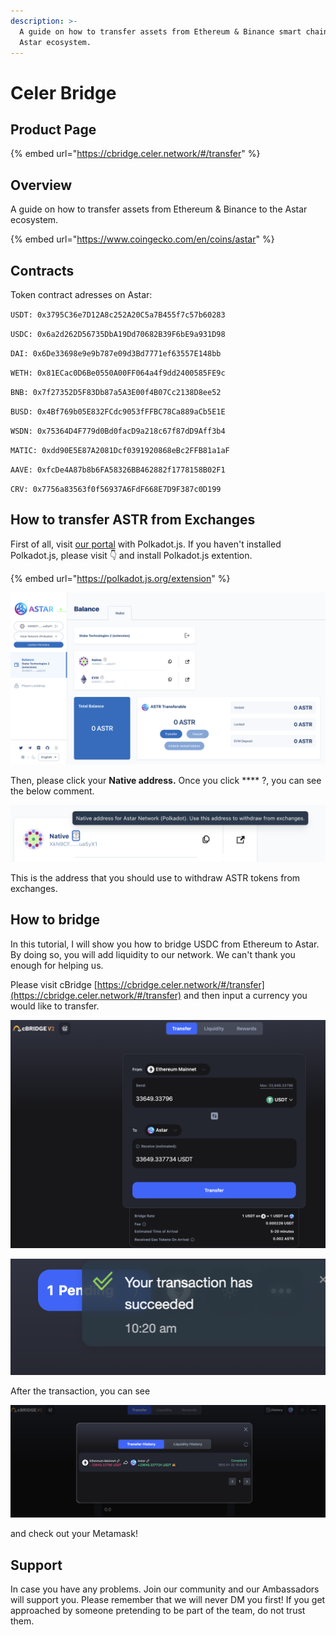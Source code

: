 ```yaml
---
description: >-
  A guide on how to transfer assets from Ethereum & Binance smart chain to the
  Astar ecosystem.
---
```


# Celer Bridge

## Product Page

{% embed url="https://cbridge.celer.network/#/transfer" %}

## Overview

A guide on how to transfer assets from Ethereum & Binance to the Astar ecosystem.&#x20;

{% embed url="https://www.coingecko.com/en/coins/astar" %}

## Contracts

Token contract adresses on Astar:

`USDT: 0x3795C36e7D12A8c252A20C5a7B455f7c57b60283`

`USDC: 0x6a2d262D56735DbA19Dd70682B39F6bE9a931D98`

`DAI: 0x6De33698e9e9b787e09d3Bd7771ef63557E148bb`

`WETH: 0x81ECac0D6Be0550A00FF064a4f9dd2400585FE9c`

`BNB: 0x7f27352D5F83Db87a5A3E00f4B07Cc2138D8ee52`

`BUSD: 0x4Bf769b05E832FCdc9053fFFBC78Ca889aCb5E1E`

`WSDN: 0x75364D4F779d0Bd0facD9a218c67f87dD9Aff3b4`

`MATIC: 0xdd90E5E87A2081Dcf0391920868eBc2FFB81a1aF`

`AAVE: 0xfcDe4A87b8b6FA58326BB462882f1778158B02F1`

`CRV: 0x7756a83563f0f56937A6FdF668E7D9F387c0D199`

## How to transfer ASTR from Exchanges

First of all, visit [our portal](https://portal.astar.network/#/balance/wallet) with Polkadot.js. If you haven't installed Polkadot.js, please visit 👇 and install Polkadot.js extention.&#x20;

{% embed url="https://polkadot.js.org/extension" %}

![](<../.gitbook/assets/Screenshot 2022-01-19 at 3.50.13 PM.png>)

Then, please click your **Native address.** Once you click **** ?, you can see the below comment.&#x20;

![](<../.gitbook/assets/Screenshot 2022-01-19 at 3.54.51 PM (1).png>)

This is the address that you should use to withdraw ASTR tokens from exchanges.&#x20;

## How to bridge

In this tutorial, I will show you how to bridge USDC from Ethereum to Astar. By doing so, you will add liquidity to our network. We can't thank you enough for helping us.

Please visit cBridge [https://cbridge.celer.network/#/transfer](https://cbridge.celer.network/#/transfer) and then input a currency you would like to transfer.&#x20;

![](<../.gitbook/assets/Screenshot 2022-01-22 at 10.20.17 AM.png>)

![](<../.gitbook/assets/Screenshot 2022-01-22 at 10.20.22 AM.png>)

After the transaction, you can see

![](<../.gitbook/assets/Screenshot 2022-01-22 at 10.33.53 AM.png>)

and check out your Metamask!&#x20;

## Support

In case you have any problems. Join our community and our Ambassadors will support you. Please remember that we will never DM you first! If you get approached by someone pretending to be part of the team, do not trust them.
